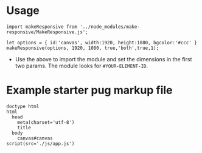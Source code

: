 # Usage

```
import makeResponsive from '../node_modules/make-responsive/MakeResponsive.js';

let options = { id:'canvas', width:1920, height:1080, bgcolor:'#ccc' }
makeResponsive(options, 1920, 1080, true,'both',true,1);
```

- Use the above to import the module and set the dimensions in the first two params. The module looks for ```#YOUR-ELEMENT-ID```.



# Example starter pug markup file

```
doctype html
html
  head
    meta(charset='utf-8')
    title
  body
    canvas#canvas
script(src='./js/app.js')
```
